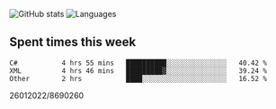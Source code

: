 ![GitHub stats](https://github-readme-stats.vercel.app/api?username=emipa606&theme=github_dark&show_icons=true) 
![Languages](https://github-readme-stats.vercel.app/api/top-langs/?username=emipa606&theme=github_dark&layout=compact)

## Spent times this week
<!--START_SECTION:waka-->

```text
C#           4 hrs 55 mins   ██████████░░░░░░░░░░░░░░░   40.42 %
XML          4 hrs 46 mins   █████████▓░░░░░░░░░░░░░░░   39.24 %
Other        2 hrs           ████░░░░░░░░░░░░░░░░░░░░░   16.52 %
```

<!--END_SECTION:waka-->


26012022/8690260
